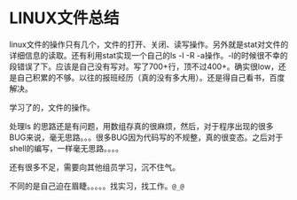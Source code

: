 # LINUX文件总结

linux文件的操作只有几个，文件的打开、关闭、读写操作。另外就是stat对文件的详细信息的读取。还有利用stat实现一个自己的ls -l -R -a操作。-l的时候很不幸的段错误了下。应该是自己没有写对。写了700+行，顶不过400+。确实很low，还是自己积累的不够。以往的报班经历（真的没有多大用）。还是得自己看书，百度解决。

学习了的，文件的操作。



处理ls 的思路还是有问题，用数组存真的很麻烦，然后，对于程序出现的很多BUG来说，毫无思路。。。很多BUG因为代码写的不规整，真的很变态。之后对于shell的编写，一样毫无思路。。。。



还有很多不足，需要向其他组员学习，沉不住气。



不同的是自己迫在眉睫。。。。。找实习，找工作。`@_@`


